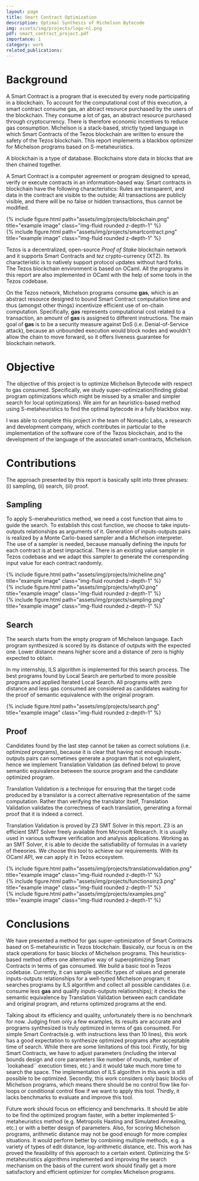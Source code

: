 ```yaml
---
layout: page
title: Smart Contract Optimization
description: Optimal Synthesis of Michelson Bytecode
img: assets/img/projects/logo-nl.png
pdf: smart_contract_project.pdf
importance: 1
category: work
related_publications:
---
```


# Background

A Smart Contract is a program that is executed by every node participating in a blockchain. To account for the computational cost of this execution, a smart contract consume gas, an abtract resource purchased by the users of the blockchain. They consume a lot of gas, an abstract resource purchased through cryptocurrency. There is therefore economic incentives to reduce gas consumption. Michelson is a stack-based, strictly typed language in which Smart Contracts of the Tezos blockchain are written to ensure the safety of the Tezos blockchain. This report implements a blackbox optimizer for Michelson programs based on S-metaheuristics.

A blockchain is a type of database. Blockchains store data in blocks that are then chained together.

A Smart Contract is a computer agreement or program designed to spread, verify or execute contracts in an information-based way. Smart contracts in blockchain have the following characteristics: Rules are transparent, and data in the contract are visible to the outside; All transactions are publicly visible, and there will be no false or hidden transactions, thus cannot be modified.

<div class="row justify-content-sm-center">
    <div class="col-sm-4 mt-3 mt-md-0">
        {% include figure.html path="assets/img/projects/blockchain.png" title="example image" class="img-fluid rounded z-depth-1" %}
    </div>
    <div class="col-sm-8 mt-3 mt-md-0">
        {% include figure.html path="assets/img/projects/smartcontract.png" title="example image" class="img-fluid rounded z-depth-1" %}
    </div>
</div>

Tezos is a decentralized, open-source *Proof of Stake* blockchain network and it supports Smart Contracts and *tez* crypto-currency (XTZ). Its characteristic is to natively support protocol updates without hard forks. The Tezos blockchain environment is based on OCaml. All the programs in this report are also implemented in OCaml with the help of some tools in the Tezos codebase.

On the Tezos network, Michelson programs consume **gas**, which is an abstract resource designed to bound Smart Contract computation time and thus (amongst other things) incentivize efficient use of on-chain computation. Specifically, **gas** represents computational cost related to a transaction, an amount of **gas** is assigned to different instructions. The main goal of **gas** is to be a security measure against DoS (i.e. Denial-of-Service attack), because an unbounded execution would block nodes and wouldn't allow the chain to move forward, so it offers liveness guarantee for blockchain network.

# Objective

The objective of this project is to optimize Michelson Bytecode with respect to gas consumed. Specifically, we study super-optimization(finding global program optimizations which might be missed by a smaller and simpler search for local optimizations). We aim for an heuristics-based method using S-metaheuristics to find the optimal bytecode in a fully blackbox way.

I was able to complete this project in the team of Nomadic Labs, a research and development company, which contributes in particular to the implementation of the software core of the Tezos blockchain, and to the development of the language of the associated smart-contracts, Michelson. 

# Contributions

The approach presented by this report is basically split into three phrases: (i) sampling, (ii) search, (iii) proof. 

## Sampling

To apply S-meraheuristics method, we need a cost function that aims to guide the search. To establish this cost function, we choose to take inputs-outputs relationships as arguments of it. Generation of inputs-outputs pairs is realized by a Monte Carlo-based sampler and a Michelson interpreter. The use of a sampler is needed, because manually defining the inputs for each contract is at best impractical. There is an existing value sampler in Tezos codebase and we adapt this sampler to generate the corresponding input value for each contract randomly.

<div class="row">
    <div class="col-sm mt-3 mt-md-0">
        {% include figure.html path="assets/img/projects/micheline.png" title="example image" class="img-fluid rounded z-depth-1" %}
    </div>
    <div class="col-sm mt-3 mt-md-0">
        {% include figure.html path="assets/img/projects/whyIO.png" title="example image" class="img-fluid rounded z-depth-1" %}
    </div>
    <div class="col-sm mt-3 mt-md-0">
        {% include figure.html path="assets/img/projects/sampling.png" title="example image" class="img-fluid rounded z-depth-1" %}
    </div>
</div>


## Search

The search starts from the empty program of Michelson language. Each program synthesized is scored by its distance of outputs with the expected one. Lower distance means higher score and a distance of zero is highly expected to obtain.

In my internship, ILS algorithm is implemented for this search process. The best programs found by Local Search are perturbed to more possible programs and applied Iterated Local Search. All programs with zero distance and less gas consumed are considered as candidates waiting for the proof of semantic equivalence with the original program.

<div class="row">
    <div class="col-sm mt-12 mt-md-0">
        {% include figure.html path="assets/img/projects/search.png" title="example image" class="img-fluid rounded z-depth-1" %}
    </div>
</div>

## Proof

Candidates found by the last step cannot be taken as correct solutions (i.e. optimized programs), because it is clear that having not enough inputs-outputs pairs can sometimes generate a program that is not equivalent, hence we implement Translation Validation (as defined below) to prove semantic equivalence between the source program and the candidate optimized program.

Translation Validation is a technique for ensuring that the target code produced by a translator is a correct alternative representation of the same computation. Rather than verifying the translator itself, Translation Validation validates the correctness of each translation, generating a formal proof that it is indeed a correct.

Translation Validation is proved by Z3 SMT Solver in this report. Z3 is an efficient SMT Solver freely available from Microsoft Research. It is usually used in various software verification and analysis applications. Working as an SMT Solver, it is able to decide the satisfiability of formulas in a variety of theeories. We choose this tool to achieve our requirements. With its OCaml API, we can apply it in Tezos ecosystem.

<div class="row">
    <div class="col-sm mt-12 mt-md-0">
        {% include figure.html path="assets/img/projects/translationvalidation.png" title="example image" class="img-fluid rounded z-depth-1" %}
    </div>
</div>

<div class="row justify-content-sm-center">
    <div class="col-sm-4 mt-3 mt-md-0">
        {% include figure.html path="assets/img/projects/functionsinz3.png" title="example image" class="img-fluid rounded z-depth-1" %}
    </div>
    <div class="col-sm-8 mt-3 mt-md-0">
        {% include figure.html path="assets/img/projects/examples.png" title="example image" class="img-fluid rounded z-depth-1" %}
    </div>
</div>

# Conclusions

We have presented a method for gas super-optimization of Smart Contracts based on S-metaheuristic in Tezos blockchain. Basically, our focus is on the stack operations for basic blocks of Michelson programs. This heuristics-based method offers one alternative way of superoptimizing Smart Contracts in terms of gas consumed. We build a basic tool in Tezos codebase. Currently, it can sample specific types of values and generate inputs-outputs relationships for a well-typed Michelson program; it searches programs by ILS algorithm and collect all possible candidates (i.e. consume less **gas** and qualify inputs-outputs relationships); it checks the semantic equivalence by Translation Validation between each candidate and original program, and returns optimized programs at the end. 

Talking about its efficiency and quality, unfortunately there is no benchmark for now. Judging from only a few examples, its results are accurate and programs synthesized is truly optimized in terms of gas consumed. For simple Smart Contracts(e.g. with instructions less than 10 lines), this work has a good expectation to synthesize optimized programs after acceptable time of search. While there are some limitations of this tool. Firstly, for big Smart Contracts, we have to adjust parameters (including the interval bounds design and core parameters like number of rounds, number of `lookahead`` execution times, etc.) and it would take much more time to search the space. The implementation of ILS algorithm in this work is still possible to be optimized. Secondly, this work considers only basic blocks of Michelson programs, which means there should be no control flow like for-loops or conditional control flow if we want to apply this tool. Thirdly, it lacks benchmarks to evaluate and improve this tool. 

Future work should focus on efficiency and benchmarks. It should be able to be find the optimized program faster, with a better implemented S-metaheuristics method (e.g. Metropolis Hasting and Simulated Annealing, etc.) or with a better design of parameters. Also, for scoring Michelson programs, arithmetic distance may not be good enough for more complex situations. It would perform better by combining multiple methods, e.g. a variety of types of edit distance, log-arithmetic distance, etc. This work has proved the feasibility of this approach to a certain extent. Optimizing the S-metaheuristics algorithms implemented and improving the search mechanism on the basis of the current work should finally get a more satisfactory and efficient optimizer for complex Michelson programs.
